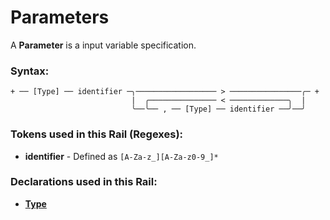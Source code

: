 
# Parameters

A **Parameter** is a input variable specification.

### Syntax:

    + ── [Type] ── identifier ─╮────────────────── > ────────────────╭─ +
                               |  ╭─────────────── < ─────────────╮  |
                               ╰──╰── , ── [Type] ── identifier ──╯──╯

### Tokens used in this Rail (Regexes):

- **identifier** - Defined as `[A-Za-z_][A-Za-z0-9_]*`

### Declarations used in this Rail:

- [**Type**](DC-Type.md)
